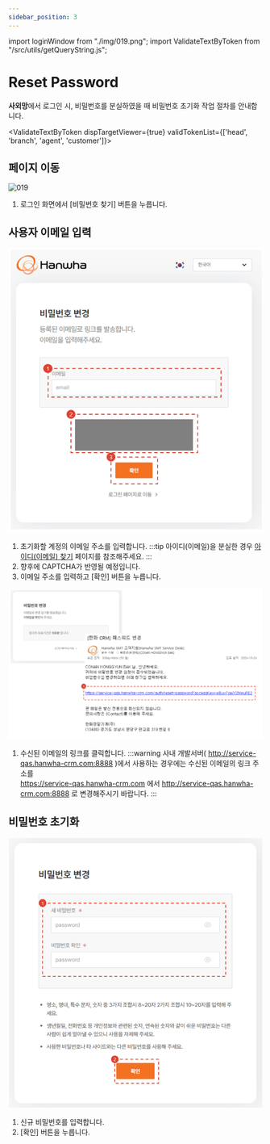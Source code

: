 ```yaml
---
sidebar_position: 3
---
```


import loginWindow from "./img/019.png";
import ValidateTextByToken from "/src/utils/getQueryString.js";

# Reset Password

**사외망**에서 로그인 시, 비밀번호를 분실하였을 때 비밀번호 초기화 작업 절차를 안내합니다.

<ValidateTextByToken dispTargetViewer={true} validTokenList={['head', 'branch', 'agent', 'customer']}>

## 페이지 이동

<img src={loginWindow} alt="019"  width="500px" />

1. 로그인 화면에서 [비밀번호 찾기] 버튼을 누릅니다.

## 사용자 이메일 입력

![020](./img/020.png)

1. 초기화할 계정의 이메일 주소를 입력합니다.
    :::tip
    아이디(이메일)을 분실한 경우 [아이디(이메일) 찾기](./find-email.md) 페이지를 참조해주세요.
    :::
1. 향후에 CAPTCHA가 반영될 예정입니다.
1. 이메일 주소를 입력하고 [확인] 버튼을 누릅니다.


![021](./img/021.png)

1. 수신된 이메일의 링크를 클릭합니다.
    :::warning
    사내 개발서버( http://service-qas.hanwha-crm.com:8888 )에서 사용하는 경우에는 수신된 이메일의 링크 주소를<br />
    https://service-qas.hanwha-crm.com 에서 http://service-qas.hanwha-crm.com:8888 로 변경해주시기 바랍니다.
    :::

## 비밀번호 초기화

![022](./img/022.png)

1. 신규 비밀번호를 입력합니다.
2. [확인] 버튼을 누릅니다.

</ValidateTextByToken>